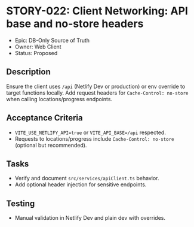 # STORY-022: Client Networking: API base and no-store headers

- Epic: DB-Only Source of Truth
- Owner: Web Client
- Status: Proposed

## Description
Ensure the client uses `/api` (Netlify Dev or production) or env override to target functions locally. Add request headers for `Cache-Control: no-store` when calling locations/progress endpoints.

## Acceptance Criteria
- `VITE_USE_NETLIFY_API=true` or `VITE_API_BASE=/api` respected.
- Requests to locations/progress include `Cache-Control: no-store` (optional but recommended).

## Tasks
- Verify and document `src/services/apiClient.ts` behavior.
- Add optional header injection for sensitive endpoints.

## Testing
- Manual validation in Netlify Dev and plain dev with overrides.
